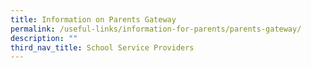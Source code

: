 ```yaml
---
title: Information on Parents Gateway
permalink: /useful-links/information-for-parents/parents-gateway/
description: ""
third_nav_title: School Service Providers
---
```

